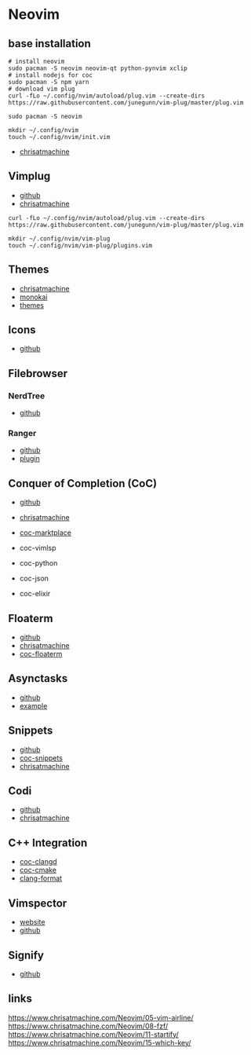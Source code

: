 # Neovim

## base installation

```console
# install neovim
sudo pacman -S neovim neovim-qt python-pynvim xclip
# install nodejs for coc
sudo pacman -S npm yarn
# download vim plug
curl -fLo ~/.config/nvim/autoload/plug.vim --create-dirs https://raw.githubusercontent.com/junegunn/vim-plug/master/plug.vim
```


```console
sudo pacman -S neovim

mkdir ~/.config/nvim
touch ~/.config/nvim/init.vim
```

* [chrisatmachine](https://www.chrisatmachine.com/Neovim/02-vim-general-settings/)

## Vimplug

* [github](https://github.com/junegunn/vim-plug)
* [chrisatmachine](https://www.chrisatmachine.com/Neovim/01-vim-plug/)

```console
curl -fLo ~/.config/nvim/autoload/plug.vim --create-dirs https://raw.githubusercontent.com/junegunn/vim-plug/master/plug.vim
```

```console
mkdir ~/.config/nvim/vim-plug
touch ~/.config/nvim/vim-plug/plugins.vim
```
## Themes

* [chrisatmachine](https://www.chrisatmachine.com/Neovim/03-vim-themes/)
* [monokai](https://github.com/crusoexia/vim-monokai)
* [themes](https://github.com/rafi/awesome-vim-colorschemes)

## Icons

* [github](https://github.com/ryanoasis/vim-devicons)

## Filebrowser

### NerdTree

* [github](https://github.com/preservim/nerdtree)

### Ranger

* [github](https://github.com/ranger/ranger)
* [plugin](https://github.com/francoiscabrol/ranger.vim)

## Conquer of Completion (CoC)

* [github](https://github.com/neoclide/coc.nvim)
* [chrisatmachine](https://www.chrisatmachine.com/Neovim/04-vim-coc/)

* [coc-marktplace](https://github.com/fannheyward/coc-marketplace)

* coc-vimlsp
* coc-python
* coc-json
* coc-elixir

## Floaterm

* [github](https://github.com/voldikss/vim-floaterm)
* [chrisatmachine](https://www.chrisatmachine.com/Neovim/16-floaterm/)
* [coc-floaterm](https://github.com/voldikss/coc-floaterm)

## Asynctasks

* [github](https://github.com/skywind3000/asynctasks.vim)
* [example](https://www.quora.com/How-do-I-compile-a-program-C++-or-Java-in-Vim-like-Sublime-Text-Ctrl+B/answer/Lin-Wei-31)

## Snippets

* [github](https://github.com/honza/vim-snippets) 
* [coc-snippets](https://github.com/neoclide/coc-snippets)
* [chrisatmachine](https://www.chrisatmachine.com/Neovim/17-snippets/)

## Codi

* [github](https://github.com/metakirby5/codi.vim)
* [chrisatmachine](https://www.chrisatmachine.com/Neovim/18-codi/)

## C++ Integration

* [coc-clangd](https://github.com/clangd/coc-clangd)
* [coc-cmake](https://github.com/voldikss/coc-cmake)
* [clang-format](https://github.com/rhysd/vim-clang-format)

## Vimspector

* [website](https://puremourning.github.io/vimspector-web/)
* [github](https://github.com/puremourning/vimspector)

## Signify

* [github](https://github.com/mhinz/vim-signify)

## links
https://www.chrisatmachine.com/Neovim/05-vim-airline/
https://www.chrisatmachine.com/Neovim/08-fzf/
https://www.chrisatmachine.com/Neovim/11-startify/
https://www.chrisatmachine.com/Neovim/15-which-key/

